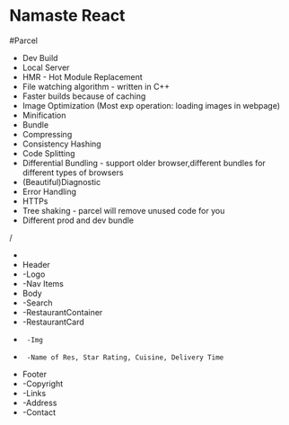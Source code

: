 # Namaste React

#Parcel

- Dev Build
- Local Server
- HMR - Hot Module Replacement
- File watching algorithm - written in C++
- Faster builds because of caching
- Image Optimization (Most exp operation: loading images in webpage)
- Minification
- Bundle
- Compressing
- Consistency Hashing
- Code Splitting
- Differential Bundling - support older browser,different bundles for different types of browsers
- (Beautiful)Diagnostic
- Error Handling
- HTTPs
- Tree shaking - parcel will remove unused code for you
- Different prod and dev bundle

/

-
- Header
- -Logo
- -Nav Items
- Body
- -Search
- -RestaurantContainer
- -RestaurantCard
-      -Img
-      -Name of Res, Star Rating, Cuisine, Delivery Time
- Footer
- -Copyright
- -Links
- -Address
- -Contact
 
